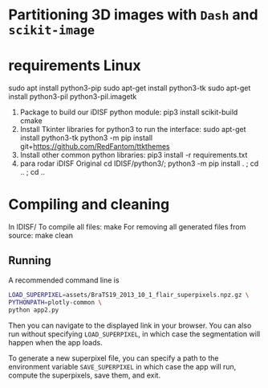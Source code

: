 # Partitioning 3D images with `Dash` and `scikit-image`

# requirements Linux
sudo apt install python3-pip
sudo apt-get install python3-tk
sudo apt-get install python3-pil python3-pil.imagetk

    
1. Package to build our iDISF python module: 
	pip3 install scikit-build cmake
2. Install Tkinter libraries for python3 to run the interface: 
	sudo apt-get install python3-tk
	python3 -m pip install git+https://github.com/RedFantom/ttkthemes
3. Install other common python libraries: 
	pip3 install -r requirements.txt
4. para rodar iDISF Original
    cd IDISF/python3/; python3 -m pip install . ; cd .. ; cd ..


# Compiling and cleaning
In IDISF/
To compile all files: make
For removing all generated files from source: make clean


## Running

A recommended command line is

```bash
LOAD_SUPERPIXEL=assets/BraTS19_2013_10_1_flair_superpixels.npz.gz \
PYTHONPATH=plotly-common \
python app2.py
```

Then you can navigate to the displayed link in your browser. You can also run
without specifying `LOAD_SUPERPIXEL`, in which case the segmentation will happen
when the app loads.

To generate a new superpixel file, you can specify a path to the environment
variable `SAVE_SUPERPIXEL` in which case the app will run, compute the
superpixels, save them, and exit.

